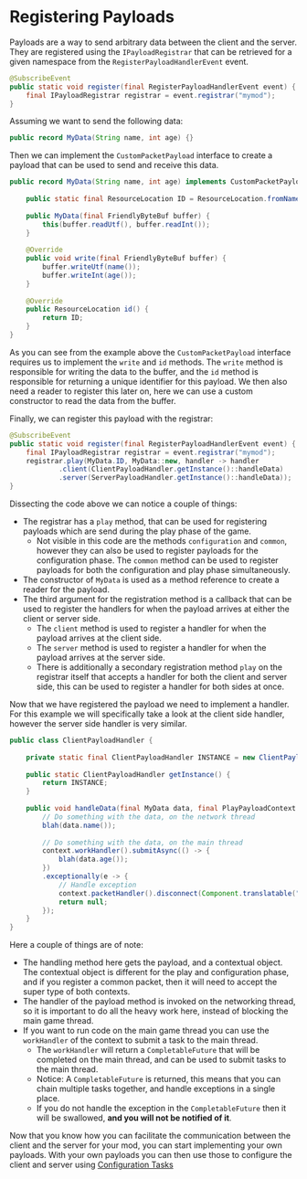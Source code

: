 # Registering Payloads

Payloads are a way to send arbitrary data between the client and the server. They are registered using the `IPayloadRegistrar` that can be retrieved for a given namespace from the `RegisterPayloadHandlerEvent` event.
```java
@SubscribeEvent
public static void register(final RegisterPayloadHandlerEvent event) {
    final IPayloadRegistrar registrar = event.registrar("mymod");
}
```

Assuming we want to send the following data:
```java
public record MyData(String name, int age) {}
```

Then we can implement the `CustomPacketPayload` interface to create a payload that can be used to send and receive this data.
```java
public record MyData(String name, int age) implements CustomPacketPayload {
    
    public static final ResourceLocation ID = ResourceLocation.fromNamespaceAndPath("mymod", "my_data");
    
    public MyData(final FriendlyByteBuf buffer) {
        this(buffer.readUtf(), buffer.readInt());
    }
    
    @Override
    public void write(final FriendlyByteBuf buffer) {
        buffer.writeUtf(name());
        buffer.writeInt(age());
    }
    
    @Override
    public ResourceLocation id() {
        return ID;
    }
}
```
As you can see from the example above the `CustomPacketPayload` interface requires us to implement the `write` and `id` methods. The `write` method is responsible for writing the data to the buffer, and the `id` method is responsible for returning a unique identifier for this payload.
We then also need a reader to register this later on, here we can use a custom constructor to read the data from the buffer.

Finally, we can register this payload with the registrar:
```java
@SubscribeEvent
public static void register(final RegisterPayloadHandlerEvent event) {
    final IPayloadRegistrar registrar = event.registrar("mymod");
    registrar.play(MyData.ID, MyData::new, handler -> handler
            .client(ClientPayloadHandler.getInstance()::handleData)
            .server(ServerPayloadHandler.getInstance()::handleData));
}
```
Dissecting the code above we can notice a couple of things:
- The registrar has a `play` method, that can be used for registering payloads which are send during the play phase of the game.
  - Not visible in this code are the methods `configuration` and `common`, however they can also be used to register payloads for the configuration phase. The `common` method can be used to register payloads for both the configuration and play phase simultaneously.
- The constructor of `MyData` is used as a method reference to create a reader for the payload.
- The third argument for the registration method is a callback that can be used to register the handlers for when the payload arrives at either the client or server side.
  - The `client` method is used to register a handler for when the payload arrives at the client side.
  - The `server` method is used to register a handler for when the payload arrives at the server side.
  - There is additionally a secondary registration method `play` on the registrar itself that accepts a handler for both the client and server side, this can be used to register a handler for both sides at once.

Now that we have registered the payload we need to implement a handler.
For this example we will specifically take a look at the client side handler, however the server side handler is very similar.
```java
public class ClientPayloadHandler {
    
    private static final ClientPayloadHandler INSTANCE = new ClientPayloadHandler();
    
    public static ClientPayloadHandler getInstance() {
        return INSTANCE;
    }
    
    public void handleData(final MyData data, final PlayPayloadContext context) {
        // Do something with the data, on the network thread
        blah(data.name());
        
        // Do something with the data, on the main thread
        context.workHandler().submitAsync(() -> {
            blah(data.age());
        })
        .exceptionally(e -> {
            // Handle exception
            context.packetHandler().disconnect(Component.translatable("my_mod.networking.failed", e.getMessage()));
            return null;
        });
    }
}
```
Here a couple of things are of note: 
- The handling method here gets the payload, and a contextual object. The contextual object is different for the play and configuration phase, and if you register a common packet, then it will need to accept the super type of both contexts.
- The handler of the payload method is invoked on the networking thread, so it is important to do all the heavy work here, instead of blocking the main game thread.
- If you want to run code on the main game thread you can use the `workHandler` of the context to submit a task to the main thread.
  - The `workHandler` will return a `CompletableFuture` that will be completed on the main thread, and can be used to submit tasks to the main thread.
  - Notice: A `CompletableFuture` is returned, this means that you can chain multiple tasks together, and handle exceptions in a single place.
  - If you do not handle the exception in the `CompletableFuture` then it will be swallowed, **and you will not be notified of it**.

Now that you know how you can facilitate the communication between the client and the server for your mod, you can start implementing your own payloads.
With your own payloads you can then use those to configure the client and server using [Configuration Tasks][]

[Configuration Tasks]: ./configuration-tasks.md
